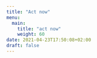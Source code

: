 ```yaml
---
title: "Act now"
menu:
  main:
    title: "act now"
    weight: 60
date: 2021-04-23T17:50:08+02:00
draft: false
---
```


